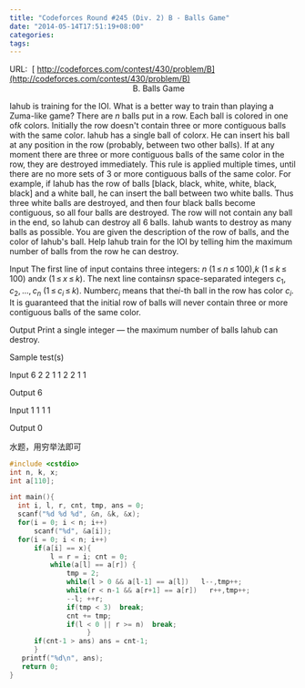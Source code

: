 ```yaml
---
title: "Codeforces Round #245 (Div. 2) B - Balls Game"
date: "2014-05-14T17:51:19+08:00"
categories:
tags:
---
```


                                            
URL:  [
http://codeforces.com/contest/430/problem/B](http://codeforces.com/contest/430/problem/B)
                                                       B. Balls Game



Iahub is training for the IOI. What is a better way to train than playing a Zuma-like game?
There are <em>n</em> balls put in a row. Each ball is colored in one of<em>k</em> colors. Initially the row doesn't contain three or more contiguous balls with the same color. Iahub has a single
 ball of color<em>x</em>. He can insert his ball at any position in the row (probably, between two other balls). If at any moment there are three or more contiguous balls of the same color in the row, they are destroyed immediately.
 This rule is applied multiple times, until there are no more sets of 3 or more contiguous balls of the same color.
For example, if Iahub has the row of balls [black, black, white, white, black, black] and a white ball, he can insert the ball between two white balls. Thus three white balls are destroyed, and then four black balls become contiguous, so all four balls are
 destroyed. The row will not contain any ball in the end, so Iahub can destroy all 6 balls.
Iahub wants to destroy as many balls as possible. You are given the description of the row of balls, and the color of Iahub's ball. Help Iahub train for the IOI by telling him the maximum number of balls from the row he can destroy.


Input
The first line of input contains three integers: <em>n</em> (1 ≤ <em>n</em> ≤ 100),<em>k</em> (1 ≤ <em>k</em> ≤ 100) and<em>x</em>
 (1 ≤ <em>x</em> ≤ <em>k</em>). The next line contains<em>n</em> space-separated integers
<em>c</em><sub class="lower-index">1</sub>, <em>c</em><sub class="lower-index">2</sub>, ..., <em>c</em><sub class="lower-index"><em>n</em></sub> (1 ≤ <em>c</em><sub class="lower-index"><em>i</em></sub> ≤ <em>k</em>).
 Number<em>c</em><sub class="lower-index"><em>i</em></sub> means that the<em>i</em>-th ball in the row has color
<em>c</em><sub class="lower-index"><em>i</em></sub>.
It is guaranteed that the initial row of balls will never contain three or more contiguous balls of the same color.


Output
Print a single integer — the maximum number of balls Iahub can destroy.

Sample test(s)

Input
6 2 2
1 1 2 2 1 1



Output
6



Input
1 1 1
1


Output
0

水题，用穷举法即可

```cpp
#include <cstdio>
int n, k, x;
int a[110];

int main(){
  int i, l, r, cnt, tmp, ans = 0;
  scanf("%d %d %d", &n, &k, &x);
  for(i = 0; i < n; i++)
      scanf("%d", &a[i]);
  for(i = 0; i < n; i++)
      if(a[i] == x){
          l = r = i; cnt = 0;
          while(a[l] == a[r]) {
              tmp = 2;
              while(l > 0 && a[l-1] == a[l])   l--,tmp++;
              while(r < n-1 && a[r+1] == a[r])   r++,tmp++;
              --l; ++r;
              if(tmp < 3)  break;
              cnt += tmp;
              if(l < 0 || r >= n)  break;
                   }
      if(cnt-1 > ans) ans = cnt-1;
      }
   printf("%d\n", ans);
   return 0;
}
```

